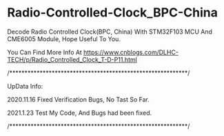 # Radio-Controlled-Clock_BPC-China
Decode Radio Controlled Clock(BPC, China) With STM32F103 MCU And CME6005 Module, Hope Useful To You.

You Can Find More Info At https://www.cnblogs.com/DLHC-TECH/p/Radio_Controlled_Clock_T-D-P11.html

/***********************************************************/

UpData Info:

2020.11.16 Fixed Verification Bugs, No Tast So Far.

2021.1.23  Test My Code, And Bugs had been fixed.

/***********************************************************/
